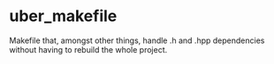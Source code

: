 # uber_makefile

Makefile that, amongst other things, handle .h and .hpp dependencies without having to rebuild the whole project.
